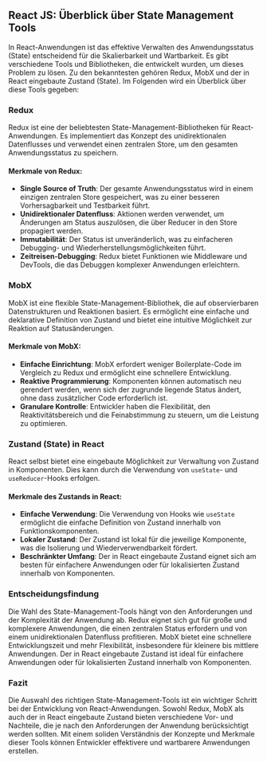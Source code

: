 ## React JS: Überblick über State Management Tools

In React-Anwendungen ist das effektive Verwalten des Anwendungsstatus (State) entscheidend für die Skalierbarkeit und Wartbarkeit. Es gibt verschiedene Tools und Bibliotheken, die entwickelt wurden, um dieses Problem zu lösen. Zu den bekanntesten gehören Redux, MobX und der in React eingebaute Zustand (State). Im Folgenden wird ein Überblick über diese Tools gegeben:

### Redux

Redux ist eine der beliebtesten State-Management-Bibliotheken für React-Anwendungen. Es implementiert das Konzept des unidirektionalen Datenflusses und verwendet einen zentralen Store, um den gesamten Anwendungsstatus zu speichern.

#### Merkmale von Redux:

- **Single Source of Truth**: Der gesamte Anwendungsstatus wird in einem einzigen zentralen Store gespeichert, was zu einer besseren Vorhersagbarkeit und Testbarkeit führt.
- **Unidirektionaler Datenfluss**: Aktionen werden verwendet, um Änderungen am Status auszulösen, die über Reducer in den Store propagiert werden.
- **Immutabilität**: Der Status ist unveränderlich, was zu einfacheren Debugging- und Wiederherstellungsmöglichkeiten führt.
- **Zeitreisen-Debugging**: Redux bietet Funktionen wie Middleware und DevTools, die das Debuggen komplexer Anwendungen erleichtern.

### MobX

MobX ist eine flexible State-Management-Bibliothek, die auf observierbaren Datenstrukturen und Reaktionen basiert. Es ermöglicht eine einfache und deklarative Definition von Zustand und bietet eine intuitive Möglichkeit zur Reaktion auf Statusänderungen.

#### Merkmale von MobX:

- **Einfache Einrichtung**: MobX erfordert weniger Boilerplate-Code im Vergleich zu Redux und ermöglicht eine schnellere Entwicklung.
- **Reaktive Programmierung**: Komponenten können automatisch neu gerendert werden, wenn sich der zugrunde liegende Status ändert, ohne dass zusätzlicher Code erforderlich ist.
- **Granulare Kontrolle**: Entwickler haben die Flexibilität, den Reaktivitätsbereich und die Feinabstimmung zu steuern, um die Leistung zu optimieren.

### Zustand (State) in React

React selbst bietet eine eingebaute Möglichkeit zur Verwaltung von Zustand in Komponenten. Dies kann durch die Verwendung von `useState`- und `useReducer`-Hooks erfolgen.

#### Merkmale des Zustands in React:

- **Einfache Verwendung**: Die Verwendung von Hooks wie `useState` ermöglicht die einfache Definition von Zustand innerhalb von Funktionskomponenten.
- **Lokaler Zustand**: Der Zustand ist lokal für die jeweilige Komponente, was die Isolierung und Wiederverwendbarkeit fördert.
- **Beschränkter Umfang**: Der in React eingebaute Zustand eignet sich am besten für einfachere Anwendungen oder für lokalisierten Zustand innerhalb von Komponenten.

### Entscheidungsfindung

Die Wahl des State-Management-Tools hängt von den Anforderungen und der Komplexität der Anwendung ab. Redux eignet sich gut für große und komplexere Anwendungen, die einen zentralen Status erfordern und von einem unidirektionalen Datenfluss profitieren. MobX bietet eine schnellere Entwicklungszeit und mehr Flexibilität, insbesondere für kleinere bis mittlere Anwendungen. Der in React eingebaute Zustand ist ideal für einfachere Anwendungen oder für lokalisierten Zustand innerhalb von Komponenten.

### Fazit

Die Auswahl des richtigen State-Management-Tools ist ein wichtiger Schritt bei der Entwicklung von React-Anwendungen. Sowohl Redux, MobX als auch der in React eingebaute Zustand bieten verschiedene Vor- und Nachteile, die je nach den Anforderungen der Anwendung berücksichtigt werden sollten. Mit einem soliden Verständnis der Konzepte und Merkmale dieser Tools können Entwickler effektivere und wartbarere Anwendungen erstellen.
